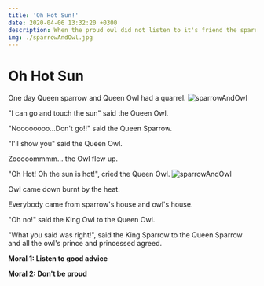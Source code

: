 ```yaml
---
title: 'Oh Hot Sun!'
date: 2020-04-06 13:32:20 +0300
description: When the proud owl did not listen to it's friend the sparrow...  
img: ./sparrowAndOwl.jpg
---
```


# Oh Hot Sun

One day Queen sparrow and Queen Owl had a quarrel. 
![sparrowAndOwl](./sparrowAndOwl.jpg)

"I can go and touch the sun" said the Queen Owl.

"Noooooooo...Don't go!!" said the Queen Sparrow.

"I'll show you" said the Queen Owl. 

Zooooommmm... the Owl flew up. 

"Oh Hot! Oh the sun is hot!", cried the Queen Owl. 
![sparrowAndOwl](./owlAndSun.jpg)

Owl came down burnt by the heat. 

Everybody came from sparrow's house and owl's house. 

"Oh no!" said the King Owl to the Queen Owl.

"What you said was right!", said the King Sparrow to the Queen Sparrow and all the owl's prince and princessed agreed. 


**Moral 1: Listen to good advice**

**Moral 2: Don't be proud**

